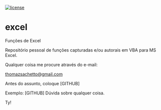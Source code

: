 [![license](https://img.shields.io/github/license/DAVFoundation/captain-n3m0.svg?style=flat-square)](https://github.com/DAVFoundation/captain-n3m0/blob/master/LICENSE)

# excel
Funções de Excel

Repositório pessoal de funções capturadas e/ou autorais em VBA para MS Excel.

Qualquer coisa me procure através do e-mail:

thomazsachetto@gmail.com

Antes do assunto, coloque [GITHUB]

Exemplo: [GITHUB] Dúvida sobre qualquer coisa.

Ty!
